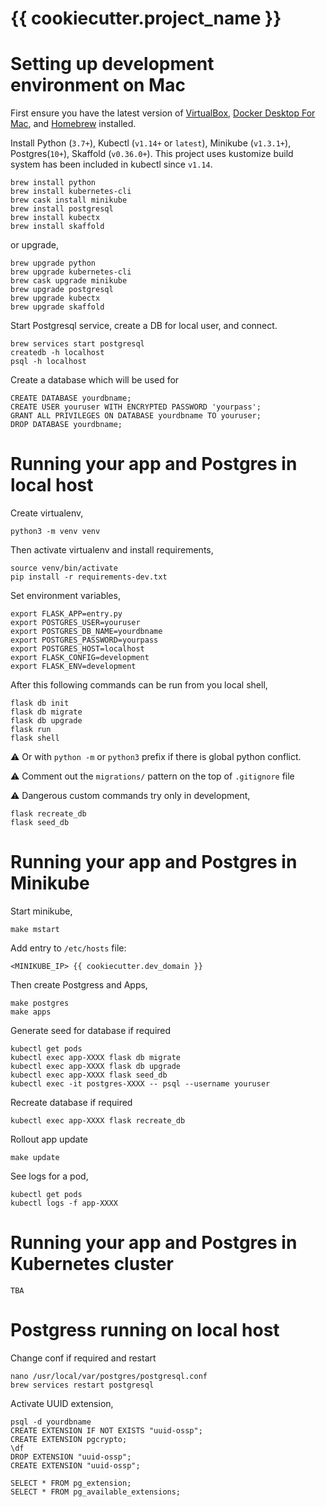 # {{ cookiecutter.project_name }}

# Setting up development environment on Mac

First ensure you have the latest version of [VirtualBox](https://www.virtualbox.org/wiki/Downloads), [Docker Desktop For Mac](https://www.docker.com/products/docker-desktop), and [Homebrew](https://brew.sh/) installed.

Install Python (`3.7+`), Kubectl (`v1.14+` or `latest`), Minikube (`v1.3.1+`), Postgres(`10+`), Skaffold (`v0.36.0+`). This project uses kustomize build system has been included in kubectl since `v1.14`.

```
brew install python
brew install kubernetes-cli
brew cask install minikube
brew install postgresql
brew install kubectx
brew install skaffold
```

or upgrade,

```
brew upgrade python
brew upgrade kubernetes-cli
brew cask upgrade minikube
brew upgrade postgresql
brew upgrade kubectx
brew upgrade skaffold
```

Start Postgresql service, create a DB for local user, and connect.
```
brew services start postgresql
createdb -h localhost
psql -h localhost
```

Create a database which will be used for 
```
CREATE DATABASE yourdbname;
CREATE USER youruser WITH ENCRYPTED PASSWORD 'yourpass';
GRANT ALL PRIVILEGES ON DATABASE yourdbname TO youruser;
DROP DATABASE yourdbname;
```

# Running your app and Postgres in local host
Create virtualenv,

```
python3 -m venv venv
```

Then activate virtualenv and install requirements,

```
source venv/bin/activate
pip install -r requirements-dev.txt
```

Set environment variables,
```
export FLASK_APP=entry.py
export POSTGRES_USER=youruser
export POSTGRES_DB_NAME=yourdbname
export POSTGRES_PASSWORD=yourpass
export POSTGRES_HOST=localhost
export FLASK_CONFIG=development
export FLASK_ENV=development
```

After this following commands can be run from you local shell,

```
flask db init
flask db migrate
flask db upgrade
flask run
flask shell
```

⚠️ Or with `python -m` or `python3` prefix if there is global python conflict.


⚠️ Comment out the `migrations/` pattern on the top of `.gitignore` file

⚠️ Dangerous custom commands try only in development,

```
flask recreate_db
flask seed_db
```

# Running your app and Postgres in Minikube

Start minikube,

```
make mstart
```

Add entry to `/etc/hosts` file:

```
<MINIKUBE_IP> {{ cookiecutter.dev_domain }}
```

Then create Postgress and Apps,

```
make postgres
make apps
```

Generate seed for database if required

```
kubectl get pods
kubectl exec app-XXXX flask db migrate
kubectl exec app-XXXX flask db upgrade
kubectl exec app-XXXX flask seed_db
kubectl exec -it postgres-XXXX -- psql --username youruser
```

Recreate database if required

```
kubectl exec app-XXXX flask recreate_db
```

Rollout app update

```
make update
```

See logs for a pod,

```
kubectl get pods
kubectl logs -f app-XXXX
```

# Running your app and Postgres in Kubernetes cluster

```
TBA
```

# Postgress running on local host

Change conf if required and restart

```
nano /usr/local/var/postgres/postgresql.conf
brew services restart postgresql
```


Activate UUID extension,

```
psql -d yourdbname
CREATE EXTENSION IF NOT EXISTS "uuid-ossp";
CREATE EXTENSION pgcrypto;
\df
DROP EXTENSION "uuid-ossp";
CREATE EXTENSION "uuid-ossp";
```

```
SELECT * FROM pg_extension;
SELECT * FROM pg_available_extensions;
```